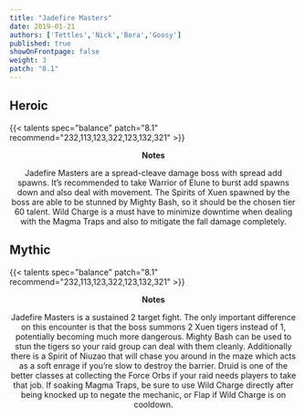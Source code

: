 ```yaml
---
title: "Jadefire Masters"
date: 2019-01-21
authors: ['Tettles','Nick','Bora','Goosy']
published: true
showOnFrontpage: false
weight: 3
patch: "8.1"
---
```


## Heroic
{{< talents spec="balance" patch="8.1" recommend="232,113,123,322,123,132,321" >}}
<center>
<b>Notes</b>

Jadefire Masters are a spread-cleave damage boss with spread add spawns. It’s recommended to take Warrior of Elune to burst add spawns down and also deal with movement. The Spirits of Xuen spawned by the boss are able to be stunned by Mighty Bash, so it should be the chosen tier 60 talent. Wild Charge is a must have to minimize downtime when dealing with the Magma Traps and also to mitigate the fall damage completely.

</center>


## Mythic
{{< talents spec="balance" patch="8.1" recommend="232,113,123,322,123,132,321" >}}
<center>
<b>Notes</b>

Jadefire Masters is a sustained 2 target fight. The only important difference on this encounter is that the boss summons 2 Xuen tigers instead of 1, potentially becoming much more dangerous. Mighty Bash can be used to stun the tigers so your raid group can deal with them cleanly. Additionally there is a Spirit of Niuzao that will chase you around in the maze which acts as a soft enrage if you’re slow to destroy the barrier. Druid is one of the better classes at collecting the Force Orbs if your raid needs players to take that job. If soaking Magma Traps, be sure to use Wild Charge directly after being  knocked up to negate the mechanic, or Flap if Wild Charge is on cooldown.

</center>
